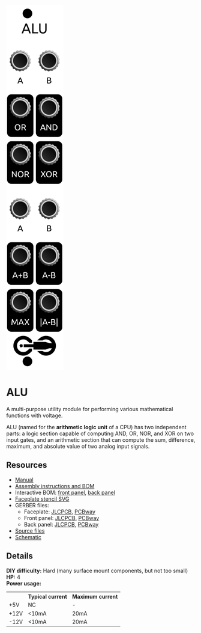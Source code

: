 <div class="fm-readme-container">
<div class="fm-row">

<img class="fm-readme-module-image" src="docs/images/logic.svg" />

<div class="fm-readme-text">

<h1>ALU</h1>

<p>A multi-purpose utility module for performing various mathematical functions with voltage.</p>

<p>ALU (named for the <b>arithmetic logic unit</b> of a CPU) has two independent parts: a logic section capable of computing AND, OR, NOR, and XOR on two input gates, and an arithmetic section that can compute the sum, difference, maximum, and absolute value of two analog input signals.</p>

<h2>Resources</h2>

<ul>
  <li><a href="https://quinnfreedman.github.io/fm-artifacts/Logic/logic_manual.pdf">Manual</a></li>
  <li><a href="https://quinnfreedman.github.io/modular/modules/Logic/docs/assembly_instructions">Assembly instructions and BOM</a></li>
  <li>Interactive BOM: <a href="https://quinnfreedman.github.io/fm-artifacts/Logic/logic_pcb_front_interactive_bom.html">front panel</a>, <a href="https://quinnfreedman.github.io/fm-artifacts/Logic/logic_pcb_back_interactive_bom.html">back panel</a></li>
  <li><a href="https://quinnfreedman.github.io/fm-artifacts/Logic/logic_faceplate.svg">Faceplate stencil SVG</a></li>
  <li>GERBER files:
    <ul>
      <li>Faceplate: <a href="https://quinnfreedman.github.io/fm-artifacts/Logic/logic_faceplate_jlcpcb.zip">JLCPCB</a>, <a href="https://quinnfreedman.github.io/fm-artifacts/Logic/logic_faceplate_pcbway.zip">PCBway</a></li>
      <li>Front panel: <a href="https://quinnfreedman.github.io/fm-artifacts/Logic/logic_pcb_front_jlcpcb.zip">JLCPCB</a>, <a href="https://quinnfreedman.github.io/fm-artifacts/Logic/logic_pcb_front_pcbway.zip">PCBway</a></li>
      <li>Back panel: <a href="https://quinnfreedman.github.io/fm-artifacts/Logic/logic_pcb_back_jlcpcb.zip">JLCPCB</a>, <a href="https://quinnfreedman.github.io/fm-artifacts/Logic/logic_pcb_back_pcbway.zip">PCBway</a></li>
    </ul>
  </li>
  <li><a href="https://github.com/QuinnFreedman/modular/tree/main/modules/Logic">Source files</a></li>
  <li><a href="https://quinnfreedman.github.io/fm-artifacts/Logic/logic_schematic.pdf">Schematic</a></li>
</ul>

</div>
</div>

<h2>Details</h2>

<b>DIY difficulty:</b> Hard (many surface mount components, but not too small)<br>
<b>HP:</b> 4<br>
<b>Power usage:</b>
<table class="fm-current-table">
  <tr>
    <th></th>
    <th>Typical current</th>
    <th>Maximum current</th>
  </tr>
  <tr>
    <td>+5V</td>
    <td>NC</td>
    <td>-</td>
  </tr>
  <tr>
    <td>+12V</td>
    <td>&lt;10mA</td>
    <td>20mA</td>
  </tr>
  <tr>
    <td>-12V</td>
    <td>&lt;10mA</td>
    <td>20mA</td>
  </tr>
</table>

<!--
<a class="fm-etsy-link" href="https://www.etsy.com/listing/___">
  <img src="docs/images/00-logic-front.jpg" /><img src="docs/images/01-logic-back.jpg" />
  <h3>Available on Etsy</h3>
  <p>You can buy PCBs, full kits, or hand-assembled modules directly from me on Etsy</p>
</a>
-->

</div>
